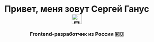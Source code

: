 <!-- ### Hi there 👋 -->

<!--
**sergeyganus/sergeyganus** is a ✨ _special_ ✨ repository because its `README.md` (this file) appears on your GitHub profile.

Here are some ideas to get you started:

- 🔭 I’m currently working on ...
- 🌱 I’m currently learning ...
- 👯 I’m looking to collaborate on ...
- 🤔 I’m looking for help with ...
- 💬 Ask me about ...
- 📫 How to reach me: ...
- 😄 Pronouns: ...
- ⚡ Fun fact: ...
-->

<h1 align="center">Привет, меня зовут Сергей Ганус <img src="https://github.com/blackcater/blackcater/raw/main/images/Hi.gif" alt="Приветствие" height="32"/></h1>
<h3 align="center">Frontend-разработчик из России 🇷🇺</h3>
